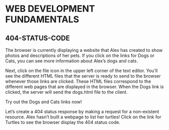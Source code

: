 # WEB DEVELOPMENT FUNDAMENTALS

## 404-STATUS-CODE

The browser is currently displaying a website that Alex has created to show photos and descriptions of her pets. If you click on the links for Dogs or Cats, you can see more information about Alex’s dogs and cats.

Next, click on the file icon in the upper left corner of the text editor. You’ll see the different HTML files that the server is ready to send to the browser whenever those links are clicked. These HTML files correspond to the different web pages that are displayed in the browser. When the Dogs link is clicked, the server will send the dogs.html file to the client.

Try out the Dogs and Cats links now!

Let’s create a 404 status response by making a request for a non-existent resource. Alex hasn’t built a webpage to list her turtles! Click on the link for Turtles to see the browser display the 404 status code.
